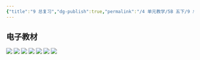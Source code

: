 ```yaml
---
{"title":"9 总复习","dg-publish":true,"permalink":"/4 单元教学/5B 五下/9 总复习/","dgPassFrontmatter":true,"noteIcon":""}
---
```



## 电子教材

<p class="grid-4">
	<img loading="lazy" decoding="async" src="https://book.pep.com.cn/1221001502141/files/mobile/121.jpg">
	<img loading="lazy" decoding="async" src="https://book.pep.com.cn/1221001502141/files/mobile/122.jpg">
	<img loading="lazy" decoding="async" src="https://book.pep.com.cn/1221001502141/files/mobile/123.jpg">
	<img loading="lazy" decoding="async" src="https://book.pep.com.cn/1221001502141/files/mobile/124.jpg">
	<img loading="lazy" decoding="async" src="https://book.pep.com.cn/1221001502141/files/mobile/125.jpg">
	<img loading="lazy" decoding="async" src="https://book.pep.com.cn/1221001502141/files/mobile/126.jpg">
	<img loading="lazy" decoding="async" src="https://book.pep.com.cn/1221001502141/files/mobile/127.jpg">
</p>